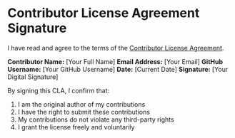 # Contributor License Agreement Signature

I have read and agree to the terms of the [Contributor License Agreement](CLA.md).

**Contributor Name:** [Your Full Name]
**Email Address:** [Your Email]
**GitHub Username:** [Your GitHub Username]
**Date:** [Current Date]
**Signature:** [Your Digital Signature]

By signing this CLA, I confirm that:
1. I am the original author of my contributions
2. I have the right to submit these contributions
3. My contributions do not violate any third-party rights
4. I grant the license freely and voluntarily 
